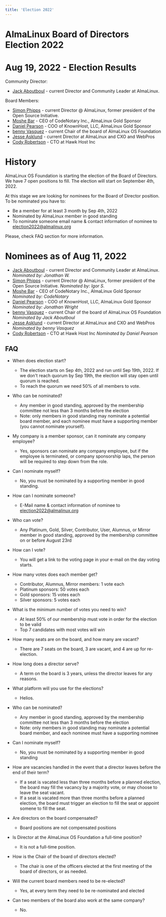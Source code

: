 ```yaml
---
title: 'Election 2022'
---
```

# AlmaLinux Board of Directors Election 2022

# Aug 19, 2022 - Election Results
Community Director: 
* [Jack Aboutboul](https://www.linkedin.com/in/jackaboutboul/) - current Director and Community Leader at AlmaLinux.


Board Members:
* [Simon Phipps](https://en.wikipedia.org/wiki/Simon_Phipps_(programmer)) - current Director @ AlmaLinux, former president of the Open Source Initiative.
* [Moshe Bar](https://en.wikipedia.org/wiki/Moshe_Bar_(investor)) - CEO of CodeNotary Inc., AlmaLinux Gold Sponsor 
* [Daniel Pearson](https://www.linkedin.com/in/daniel-pearson-b2559b60/) - COO of KnownHost, LLC, AlmaLinux Gold Sponsor 
* [benny Vasquez](https://www.linkedin.com/in/bennyvasquez/) - current Chair of the board of AlmaLinux OS Foundation 
* [Jesse Asklund](https://www.linkedin.com/in/jessejester/) - current Director at AlmaLinux and CXO and WebPros 
* [Cody Robertson](https://www.linkedin.com/in/cody-robertson-3b334575/) - CTO at Hawk Host Inc

# History

AlmaLinux OS Foundation is starting the election of the Board of Directors. We have 7 open positions to fill.
The election will start on September 4th, 2022.

At this stage we are looking for nominees for the Board of Director position. To be nominated you have to:
* Be a member for at least 3 month by Sep 4th, 2022
* Nominated by AlmaLinux member in good standing
* To nominate someone email name & contact information of nominee to election2022@almalinux.org

Please, check FAQ section for more information.

# Nominees as of Aug 11, 2022
* [Jack Aboutboul](https://www.linkedin.com/in/jackaboutboul/) - current Director and Community Leader at AlmaLinux. _Nominated by: Jonathan W._
* [Simon Phipps](https://en.wikipedia.org/wiki/Simon_Phipps_(programmer)) - current Director @ AlmaLinux, former president of the Open Source Initiative. _Nominated by: Igor S._
* [Moshe Bar](https://en.wikipedia.org/wiki/Moshe_Bar_(investor)) - CEO of CodeNotary Inc., AlmaLinux Gold Sponsor _Nominated by: CodeNotary_
* [Daniel Pearson](https://www.linkedin.com/in/daniel-pearson-b2559b60/) - COO of KnownHost, LLC, AlmaLinux Gold Sponsor _Nominated by: Jonathan Wright_
* [benny Vasquez](https://www.linkedin.com/in/bennyvasquez/) - current Chair of the board of AlmaLinux OS Foundation _Nominated by Jack Aboutboul_
* [Jesse Asklund](https://www.linkedin.com/in/jessejester/) - current Director at AlmaLinux and CXO and WebPros _Nominated by benny Vasquez_
* [Cody Robertson](https://www.linkedin.com/in/cody-robertson-3b334575/) - CTO at Hawk Host Inc _Nominated by Daniel Pearson_



## FAQ
* When does election start?
  * The election starts on Sep 4th, 2022 and run until Sep 19th, 2022. If we don't reach quorum by Sep 19th, the election will stay open until quorum is reached.
  * To reach the quorum we need 50% of all members to vote.

* Who can be nominated?
  * Any member in good standing, approved by the membership committee not less than 3 months before the election
  * Note: only members in good standing may nominate a potential board member, and each nominee must have a supporting member (you cannot nominate yourself).

* My company is a member sponsor, can it nominate any company employee?
  * Yes, sponsors can nominate any company employee, but if the employee is terminated, or company sponsorship laps, the person will be required to step down from the role.

* Can I nominate myself?
  * No, you must be nominated by a supporting member in good standing.

* How can I nominate someone?
  * E-Mail name & contact information of nominee to election2022@almalinux.org

* Who can vote?
  * Any Platinum, Gold, Silver, Contributor, User, Alumnus, or Mirror member in good standing, approved by the membership committee on or before August 23rd 

* How can I vote?
  * You will get a link to the voting page in your e-mail on the day voting starts.

* How many votes does each member get?
  * Contributor, Alumnus, Mirror members: 1 vote each 
  * Platinum sponsors: 50 votes each 
  * Gold sponsors: 15 votes each 
  * Silver sponsors: 5 votes each

* What is the minimum number of votes you need to win?
  * At least 50% of our membership must vote in order for the election to be valid
  * Top 7 candidates with most votes will win
  
* How many seats are on the board, and how many are vacant?
  * There are 7 seats on the board, 3 are vacant, and 4 are up for re-election.

* How long does a director serve?
  * A term on the board is 3 years, unless the director leaves for any reasons.

* What platform will you use for the elections?
  * Helios.

* Who can be nominated?
  * Any member in good standing, approved by the membership committee not less than 3 months before the election
  * Note: only members in good standing may nominate a potential board member, and each nominee must have a supporting nominee

* Can I nominate myself?
  * No, you must be nominated by a supporting member in good standing

* How are vacancies handled in the event that a director leaves before the end of their term?
  * If a seat is vacated less than three months before a planned election, the board may fill the vacancy by a majority vote, or may choose to leave the seat vacant. 
  * If a seat is vacated more than three months before a planned election, the board must trigger an election to fill the seat or appoint somene to fill the seat.

* Are directors on the board compensated?
  * Board positions are not compensated positions

* Is Director at the AlmaLinux OS Foundation a full-time position?
  * It is not a full-time position.

* How is the Chair of the board of directors elected?
  * The chair is one of the officers elected at the first meeting of the board of directors, or as needed.

* Will the current board members need to be re-elected?
  * Yes, at every term they need to be re-nominated and elected

* Can two members of the board also work at the same company?
  * No.
